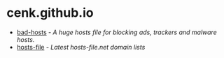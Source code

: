 # cenk.github.io

- [bad-hosts](https://cenk.github.io/bad-hosts/) - *A huge hosts file for blocking ads, trackers and malware hosts.*
- [hosts-file](https://cenk.github.io/hosts-file/) - *Latest hosts-file.net domain lists*


